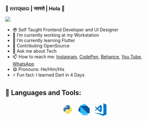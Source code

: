 ### 🙏 ନମସ୍କାର | नमस्ते | Hola 🙏

<img src = "https://github-readme-stats.vercel.app/api?username=chipinvision&&show_icons+true&title=color=ffffff&icon_color=bb2acf&text_color=daf7dc&bg_color=303030">

- 😎 Self Taught Frontend Developer and UI Designer
- 🔭 I’m currently working at my Workstation
- 🌱 I’m currently learning Flutter
- 🤔 Contributing OpenSource
- 💬 Ask me about Tech
- 📫 How to reach me: [Instagram](https://www.instagram.com/invisionchip), [CodePen](https://codepen.io/chipinvision), [Behance](https://www.behance.net/invisionch9c6f), [You Tube](https://www.youtube.com/channel/UCafeVMVotqWH7jKOR5wzoYA), [WhatsApp](https://api.whatsapp.com/send?phone=%20919437007938&text=&source=&data=&app_absent=)
- 😄 Pronouns: He/Him/His
- ⚡ Fun fact: I learned Dart in 4 Days

## 🧰 Languages and Tools:
<p align="center">
<img src="https://raw.githubusercontent.com/github/explore/80688e429a7d4ef2fca1e82350fe8e3517d3494d/topics/python/python.png" alt="Python" height="40" style="vertical-align:top; margin:4px">
<img src="https://raw.githubusercontent.com/github/explore/80688e429a7d4ef2fca1e82350fe8e3517d3494d/topics/dart/dart.png" alt="Dart" height="40" style="vertical-align:top; margin:4px">
<img src="https://raw.githubusercontent.com/github/explore/80688e429a7d4ef2fca1e82350fe8e3517d3494d/topics/visual-studio-code/visual-studio-code.png" alt="VS Code" height="40" style="vertical-align:top; margin:4px">
</p>
